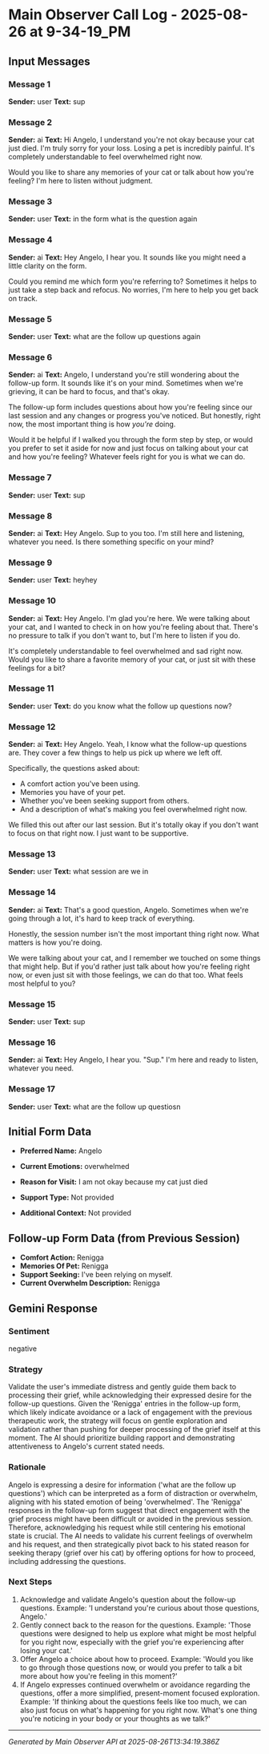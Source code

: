 # Main Observer Call Log - 2025-08-26 at 9-34-19_PM

## Input Messages
### Message 1
**Sender:** user
**Text:** sup

### Message 2
**Sender:** ai
**Text:** Hi Angelo, I understand you're not okay because your cat just died. I'm truly sorry for your loss. Losing a pet is incredibly painful. It's completely understandable to feel overwhelmed right now.

Would you like to share any memories of your cat or talk about how you're feeling? I'm here to listen without judgment.


### Message 3
**Sender:** user
**Text:** in the form what is the question again

### Message 4
**Sender:** ai
**Text:** Hey Angelo, I hear you. It sounds like you might need a little clarity on the form.

Could you remind me which form you're referring to? Sometimes it helps to just take a step back and refocus. No worries, I'm here to help you get back on track.


### Message 5
**Sender:** user
**Text:** what are the follow up questions again

### Message 6
**Sender:** ai
**Text:** Angelo, I understand you're still wondering about the follow-up form. It sounds like it's on your mind. Sometimes when we're grieving, it can be hard to focus, and that's okay.

The follow-up form includes questions about how you're feeling since our last session and any changes or progress you've noticed. But honestly, right now, the most important thing is how *you're* doing.

Would it be helpful if I walked you through the form step by step, or would you prefer to set it aside for now and just focus on talking about your cat and how you're feeling? Whatever feels right for you is what we can do.


### Message 7
**Sender:** user
**Text:** sup

### Message 8
**Sender:** ai
**Text:** Hey Angelo. Sup to you too. I'm still here and listening, whatever you need. Is there something specific on your mind?


### Message 9
**Sender:** user
**Text:** heyhey

### Message 10
**Sender:** ai
**Text:** Hey Angelo. I'm glad you're here. We were talking about your cat, and I wanted to check in on how you're feeling about that. There's no pressure to talk if you don't want to, but I'm here to listen if you do.

It's completely understandable to feel overwhelmed and sad right now. Would you like to share a favorite memory of your cat, or just sit with these feelings for a bit?


### Message 11
**Sender:** user
**Text:** do you know what the follow up questions now?

### Message 12
**Sender:** ai
**Text:** Hey Angelo. Yeah, I know what the follow-up questions are. They cover a few things to help us pick up where we left off.

Specifically, the questions asked about:

*   A comfort action you've been using.
*   Memories you have of your pet.
*   Whether you've been seeking support from others.
*   And a description of what's making you feel overwhelmed right now.

We filled this out after our last session. But it's totally okay if you don't want to focus on that right now. I just want to be supportive.


### Message 13
**Sender:** user
**Text:** what session are we in

### Message 14
**Sender:** ai
**Text:** That's a good question, Angelo. Sometimes when we're going through a lot, it's hard to keep track of everything.

Honestly, the session number isn't the most important thing right now. What matters is how you're doing.

We were talking about your cat, and I remember we touched on some things that might help. But if you'd rather just talk about how you're feeling right now, or even just sit with those feelings, we can do that too. What feels most helpful to you?


### Message 15
**Sender:** user
**Text:** sup

### Message 16
**Sender:** ai
**Text:** Hey Angelo, I hear you. "Sup." I'm here and ready to listen, whatever you need.


### Message 17
**Sender:** user
**Text:** what are the follow up questiosn


## Initial Form Data

- **Preferred Name:** Angelo
- **Current Emotions:** overwhelmed
- **Reason for Visit:** I am not okay because my cat just died

- **Support Type:** Not provided
- **Additional Context:** Not provided


## Follow-up Form Data (from Previous Session)
- **Comfort Action:** Renigga
- **Memories Of Pet:** Renigga
- **Support Seeking:** I've been relying on myself.
- **Current Overwhelm Description:** Renigga

## Gemini Response
### Sentiment
negative

### Strategy
Validate the user's immediate distress and gently guide them back to processing their grief, while acknowledging their expressed desire for the follow-up questions. Given the 'Renigga' entries in the follow-up form, which likely indicate avoidance or a lack of engagement with the previous therapeutic work, the strategy will focus on gentle exploration and validation rather than pushing for deeper processing of the grief itself at this moment. The AI should prioritize building rapport and demonstrating attentiveness to Angelo's current stated needs.

### Rationale
Angelo is expressing a desire for information ('what are the follow up questions') which can be interpreted as a form of distraction or overwhelm, aligning with his stated emotion of being 'overwhelmed'. The 'Renigga' responses in the follow-up form suggest that direct engagement with the grief process might have been difficult or avoided in the previous session. Therefore, acknowledging his request while still centering his emotional state is crucial. The AI needs to validate his current feelings of overwhelm and his request, and then strategically pivot back to his stated reason for seeking therapy (grief over his cat) by offering options for how to proceed, including addressing the questions.

### Next Steps
1. Acknowledge and validate Angelo's question about the follow-up questions. Example: 'I understand you're curious about those questions, Angelo.'
2. Gently connect back to the reason for the questions. Example: 'Those questions were designed to help us explore what might be most helpful for you right now, especially with the grief you're experiencing after losing your cat.'
3. Offer Angelo a choice about how to proceed. Example: 'Would you like to go through those questions now, or would you prefer to talk a bit more about how you're feeling in this moment?'
4. If Angelo expresses continued overwhelm or avoidance regarding the questions, offer a more simplified, present-moment focused exploration. Example: 'If thinking about the questions feels like too much, we can also just focus on what's happening for you right now. What's one thing you're noticing in your body or your thoughts as we talk?'

---
*Generated by Main Observer API at 2025-08-26T13:34:19.386Z*
